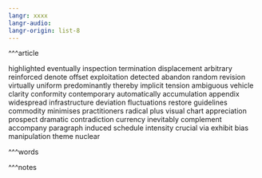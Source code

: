 ```yaml
---
langr: xxxx
langr-audio: 
langr-origin: list-8
---
```


^^^article

highlighted 
 eventually 
 inspection 
 termination 
 displacement 
 arbitrary 
 reinforced 
 denote 
 offset 
 exploitation 
 detected 
 abandon 
 random 
 revision 
 virtually 
 uniform 
 predominantly 
 thereby 
 implicit 
 tension 
 ambiguous 
 vehicle 
 clarity 
 conformity 
 contemporary 
 automatically 
 accumulation 
 appendix 
 widespread 
 infrastructure 
 deviation 
 fluctuations 
 restore 
 guidelines 
 commodity 
 minimises 
 practitioners 
 radical 
 plus 
 visual 
 chart 
 appreciation 
 prospect 
 dramatic 
 contradiction 
 currency 
 inevitably 
 complement 
 accompany 
 paragraph 
 induced 
 schedule 
 intensity 
 crucial 
 via 
 exhibit 
 bias 
 manipulation 
 theme 
 nuclear 


^^^words



^^^notes
